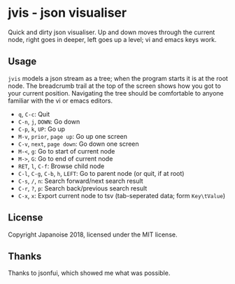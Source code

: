 # jvis - json visualiser

Quick and dirty json visualiser. Up and down moves through the current node,
right goes in deeper, left goes up a level; vi and emacs keys work.

## Usage

`jvis` models a json stream as a tree; when the program starts it is at the root
node. The breadcrumb trail at the top of the screen shows how you got to your
current position. Navigating the tree should be comfortable to anyone familiar
with the vi or emacs editors.

- `q`, `C-c`: Quit
- `C-n`, `j`, `DOWN`: Go down
- `C-p`, `k`, `UP`: Go up
- `M-v`, `prior`, `page up`: Go up one screen
- `C-v`, `next`, `page down`: Go down one screen
- `M-<`, `g`: Go to start of current node
- `M->`, `G`: Go to end of current node
- `RET`, `l`, `C-f`: Browse child node
- `C-l`, `C-g`, `C-b`, `h`, `LEFT`: Go to parent node (or quit, if at root)
- `C-s`, `/`, `n`: Search forward/next search result
- `C-r`, `?`, `p`: Search back/previous search result
- `C-x`, `x`: Export current node to tsv (tab-seperated data; form `Key\tValue`)

## License

Copyright Japanoise 2018, licensed under the MIT license.

## Thanks

Thanks to jsonfui, which showed me what was possible.
